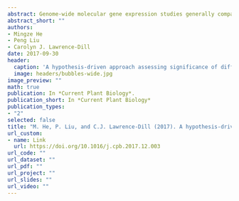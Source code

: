 ```yaml
---
abstract: Genome-wide molecular gene expression studies generally compare expression values for each gene across multiple conditions followed by cluster and gene set enrichment analysis to determine whether differentially expressed genes are enriched in specific biochemical pathways, cellular components, biological processes, and/or molecular functions, etc. This approach to analyzing differences in gene expression enables discovery of gene function, but is not useful to determine whether pre-defined groups of genes share or diverge in their expression patterns in response to treatments nor to assess the correctness of pre-defined gene set groupings. Here we present a simple method that changes the dimension of comparison by treating genes as variable traits to directly assess significance of differences in expression levels among pre-defined gene groups. Because expression distributions are typically skewed (thus unfit for direct assessment using Gaussian statistical methods) our method involves transforming expression data to approximate a normal distribution followed by dividing the genes into groups, then applying Gaussian parametric methods to assess significance of observed differences. This method enables the assessment of differences in gene expression distributions within and across samples, enabling hypothesis-based comparison among groups of genes. We demonstrate this method by assessing the significance of specific gene groups’ differential response to heat stress conditions in maize.
abstract_short: ""
authors:
- Mingze He
- Peng Liu  
- Carolyn J. Lawrence-Dill
date: 2017-09-30
header:
  caption: 'A hypothesis-driven approach assessing significance of differences in RNA expression levels among specific groups of genes'
  image: headers/bubbles-wide.jpg
image_preview: ""
math: true
publication: In *Current Plant Biology*.
publication_short: In *Current Plant Biology*
publication_types:
- "2"
selected: false
title: "M. He, P. Liu, and C.J. Lawrence-Dill (2017). A hypothesis-driven approach assessing significance of differences in RNA expression levels among specific groups of genes. Current Plant Biology, 11–12 (2017), pp. 46-51."
url_custom:
- name: Link
  url: https://doi.org/10.1016/j.cpb.2017.12.003
url_code: ""
url_dataset: ""
url_pdf: ""
url_project: ""
url_slides: ""
url_video: ""
---
```

